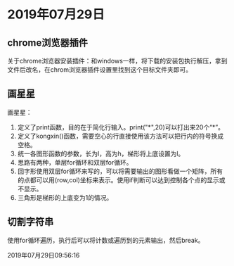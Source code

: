 # 2019年07月29日

## chrome浏览器插件

关于chrome浏览器安装插件：和windows一样，将下载的安装包执行解压，拿到文件后改名，在chrom浏览器插件设置里找到这个目标文件夹即可。  

## 画星星

画星星：  

1. 定义了print函数，目的在于简化行输入。print("\*",20)可以打出来20个“\*”。
2. 定义了kongxin()函数，需要空心的行直接使用该方法可以把行内的符号换成空格。
3. 统一各图形函数的参数，长为l，高为h，梯形将上底设置为l。
4. 思路有两种，单层for循环和双层for循环。
5. 回字形使用双层for循环来写的，可以将需要输出的图形看做一个矩阵，所有的点都可以用(row,col)坐标来表示。使用if判断可以达到控制各个点的显示或不显示。
6. 三角形是梯形的上底变为1的情况。

## 切割字符串

使用for循环遍历，执行后可以将计数或遍历到的元素输出，然后break。

2019年07月29日09:56:16

